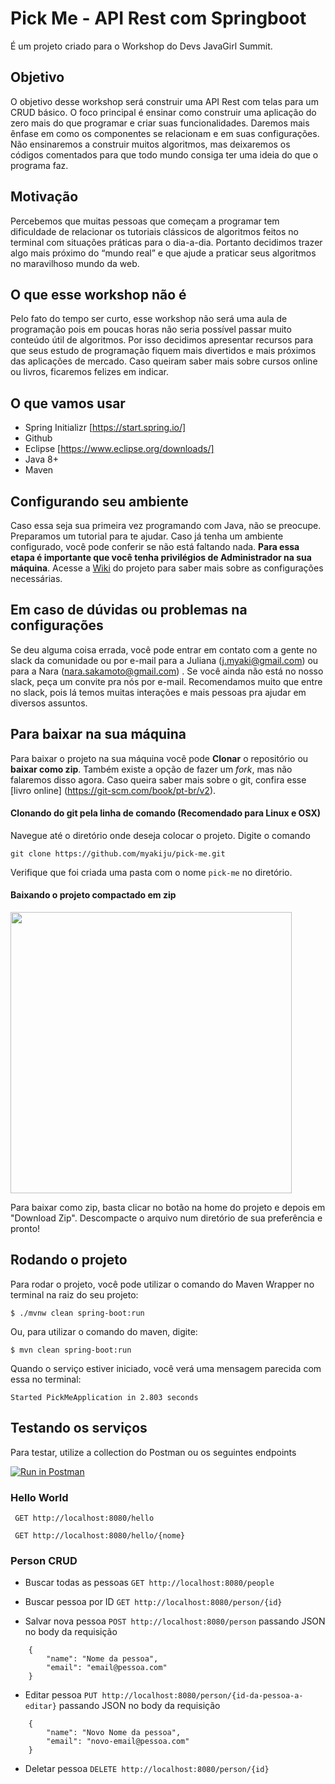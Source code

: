 # Pick Me - API Rest com Springboot
É um projeto criado para o Workshop do Devs JavaGirl Summit.

## Objetivo
O objetivo desse workshop será construir uma API Rest com telas para um CRUD básico. O foco principal é ensinar como construir uma aplicação do zero mais do que programar e criar suas funcionalidades. Daremos mais ênfase em como os componentes se relacionam e em suas configurações. Não ensinaremos a construir muitos algoritmos, mas deixaremos os códigos comentados para que todo mundo consiga ter uma ideia do que o programa faz.

## Motivação
Percebemos que muitas pessoas que começam a programar tem dificuldade de relacionar os tutoriais clássicos de algoritmos feitos no terminal com situações práticas para o dia-a-dia. Portanto decidimos trazer algo mais próximo do “mundo real” e que ajude a praticar seus algoritmos no maravilhoso mundo da web.

## O que esse workshop não é
Pelo fato do tempo ser curto, esse workshop não será uma aula de programação pois em poucas horas não seria possível passar muito conteúdo útil de algoritmos. Por isso decidimos apresentar recursos para que seus estudo de programação fiquem mais divertidos e mais próximos das aplicações de mercado. Caso queiram saber mais sobre cursos online ou livros, ficaremos felizes em indicar.

## O que vamos usar
- Spring Initializr [https://start.spring.io/]
- Github 
- Eclipse [https://www.eclipse.org/downloads/]
- Java 8+ 
- Maven

## Configurando seu ambiente
Caso essa seja sua primeira vez programando com Java, não se preocupe. Preparamos um tutorial para te ajudar. Caso já tenha um ambiente configurado, você pode conferir se não está faltando nada. **Para essa etapa é importante que você tenha privilégios de Administrador na sua máquina**. Acesse a [Wiki](https://github.com/myakiju/pick-me/wiki) do projeto para saber mais sobre as configurações necessárias.

## Em caso de dúvidas ou problemas na configurações
Se deu alguma coisa errada, você pode entrar em contato com a gente no slack da comunidade ou por e-mail para a Juliana (j.myaki@gmail.com) ou para a Nara (nara.sakamoto@gmail.com) . Se você ainda não está no nosso slack, peça um convite pra nós por e-mail. Recomendamos muito que entre no slack, pois lá temos muitas interações e mais pessoas pra ajudar em diversos assuntos.


## Para baixar na sua máquina
Para baixar o projeto na sua máquina você pode **Clonar** o repositório ou **baixar como zip**. Também existe a opção de fazer um *fork*, mas não falaremos disso agora. Caso queira saber mais sobre o git, confira esse [livro online] (https://git-scm.com/book/pt-br/v2).

#### Clonando do git pela linha de comando (Recomendado para Linux e OSX)
Navegue até o diretório onde deseja colocar o projeto.
Digite o comando 
```
git clone https://github.com/myakiju/pick-me.git
```
Verifique que foi criada uma pasta com o nome ```pick-me``` no diretório.


#### Baixando o projeto compactado em zip
<img src="https://i.imgur.com/oewoNe2.png" width="450">

Para baixar como zip, basta clicar no botão na home do projeto e depois em "Download Zip". 
Descompacte o arquivo num diretório de sua preferência e pronto!


## Rodando o projeto
Para rodar o projeto, você pode utilizar o comando do Maven Wrapper no terminal na raiz do seu projeto:
```
$ ./mvnw clean spring-boot:run
```
Ou, para utilizar o comando do maven, digite:
```
$ mvn clean spring-boot:run
```
Quando o serviço estiver iniciado, você verá uma mensagem parecida com essa no terminal:
```
Started PickMeApplication in 2.803 seconds
```

## Testando os serviços
Para testar, utilize a collection do Postman ou os seguintes endpoints

[![Run in Postman](https://run.pstmn.io/button.svg)](https://www.getpostman.com/collections/35dc1d36596d8a4e7834)

### Hello World

``` GET http://localhost:8080/hello``` 

``` GET http://localhost:8080/hello/{nome}```

### Person CRUD

- Buscar todas as pessoas 
```GET http://localhost:8080/people```

- Buscar pessoa por ID
```GET http://localhost:8080/person/{id}```

- Salvar nova pessoa 
```POST http://localhost:8080/person``` 
  passando JSON no body da requisição 
```
    {
        "name": "Nome da pessoa",
        "email": "email@pessoa.com"
    }
```
- Editar pessoa ```PUT http://localhost:8080/person/{id-da-pessoa-a-editar}```
  passando JSON no body da requisição 
```
    {
        "name": "Novo Nome da pessoa",
        "email": "novo-email@pessoa.com"
    }
```
- Deletar pessoa ```DELETE http://localhost:8080/person/{id}```

